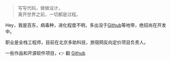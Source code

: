 > 写写代码，做做设计，  
> 离开世界之前，一切都是过程。

Hey，我是百东，病毒种，进化程度不明，多出没于[Github](http://github.com/13161231996)等地带，绝招尚在开发中。

职业是全栈工程师，目前在北京多助科技，旅宿网反向定价项目负责人。

一些作品和开源软件项目，👉 戳 [Github](http://github.com/13161231996)

